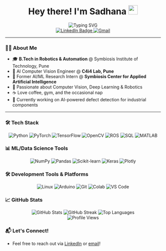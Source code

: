 <div align="center">
  <h1>
    Hey there! I'm Sadhana
    <img src="https://media.giphy.com/media/hvRJCLFzcasrR4ia7z/giphy.gif" width="30px"/>
  </h1>

  <div align="center">
    <img src="https://readme-typing-svg.herokuapp.com?font=Fira+Code&pause=1000&center=true&vCenter=true&width=435&lines=Computer+Vision+%7C+Deep+Learning;Robotics+and+Automation;AI%2FML+Enthusiast+%7C+Pythonista;Open+to+Opportunities+%F0%9F%9A%80" alt="Typing SVG"/>
  </div>

  <div id="badges">
    <a href="https://www.linkedin.com/in/sadhana-sharma-/">
      <img src="https://img.shields.io/badge/LinkedIn-blue?style=for-the-badge&logo=linkedin&logoColor=white" alt="LinkedIn Badge"/>
    </a>
<!--     <a href="https://sadhanasharma26.blogspot.com">
      <img src="https://img.shields.io/badge/Blogger-FF5722?style=for-the-badge&logo=blogger&logoColor=white" alt="Blog"/>
    </a> -->
    <a href="mailto:sadhanasharma0026@gmail.com">
      <img src="https://img.shields.io/badge/Gmail-D14836?style=for-the-badge&logo=gmail&logoColor=white" alt="Gmail"/>
    </a>
  </div>
</div>

---

### 👩‍💻 About Me

- 🎓 **B.Tech in Robotics & Automation** @ Symbiosis Institute of Technology, Pune
- 💼 AI Computer Vision Engineer @ **C4i4 Lab, Pune**
- 🔬 Former AI/ML Research Intern @ **Symbiosis Center for Applied Artificial Intelligence**
- 🤖 Passionate about Computer Vision, Deep Learning & Robotics
- ☕ Love coffee, gym, and the occasional nap
- 🎯 Currently working on AI-powered defect detection for industrial components

---

### 🛠️ Tech Stack

<div align="center">
  <img src="https://img.shields.io/badge/Python-FFD43B?style=for-the-badge&logo=python&logoColor=blue" alt="Python"/>
  <img src="https://img.shields.io/badge/PyTorch-EE4C2C?style=for-the-badge&logo=pytorch&logoColor=white" alt="PyTorch"/>
  <img src="https://img.shields.io/badge/TensorFlow-FF6F00?style=for-the-badge&logo=TensorFlow&logoColor=white" alt="TensorFlow"/>
  <img src="https://img.shields.io/badge/OpenCV-27338e?style=for-the-badge&logo=OpenCV&logoColor=white" alt="OpenCV"/>
  <img src="https://img.shields.io/badge/ROS-22314E?style=for-the-badge&logo=ros&logoColor=white" alt="ROS"/>
  <img src="https://img.shields.io/badge/SQL-4479A1?style=for-the-badge&logo=mysql&logoColor=white" alt="SQL"/>
  <img src="https://img.shields.io/badge/MATLAB-FF452F?style=for-the-badge&logo=math&logoColor=white" alt="MATLAB"/>
</div>

### 📊 ML/Data Science Tools

<div align="center">
  <img src="https://img.shields.io/badge/Numpy-777BB4?style=for-the-badge&logo=numpy&logoColor=white" alt="NumPy"/>
  <img src="https://img.shields.io/badge/Pandas-2C2D72?style=for-the-badge&logo=pandas&logoColor=white" alt="Pandas"/>
  <img src="https://img.shields.io/badge/scikit_learn-F7931E?style=for-the-badge&logo=scikit-learn&logoColor=white" alt="Scikit-learn"/>
  <img src="https://img.shields.io/badge/Keras-D00000?style=for-the-badge&logo=Keras&logoColor=white" alt="Keras"/>
  <img src="https://img.shields.io/badge/Plotly-239120?style=for-the-badge&logo=plotly&logoColor=white" alt="Plotly"/>
</div>

### 🛠️ Development Tools & Platforms

<div align="center">
  <img src="https://img.shields.io/badge/Linux-FCC624?style=for-the-badge&logo=linux&logoColor=black" alt="Linux"/>
  <img src="https://img.shields.io/badge/Arduino-00979D?style=for-the-badge&logo=Arduino&logoColor=white" alt="Arduino"/>
  <img src="https://img.shields.io/badge/Git-F05032?style=for-the-badge&logo=git&logoColor=white" alt="Git"/>
  <img src="https://img.shields.io/badge/Colab-F9AB00?style=for-the-badge&logo=googlecolab&color=525252" alt="Colab"/>
  <img src="https://img.shields.io/badge/VS_Code-007ACC?style=for-the-badge&logo=visual-studio-code&logoColor=white" alt="VS Code"/>
</div>

### 📈 GitHub Stats
<div align="center">
  <img src="https://github-readme-stats.vercel.app/api?username=sadhanasharma26&show_icons=true&theme=dark" alt="GitHub Stats"/>
  
  <img src="https://github-readme-streak-stats.herokuapp.com?user=sadhanasharma26&theme=dark" alt="GitHub Streak"/>
  
  <img src="https://github-readme-stats.vercel.app/api/top-langs/?username=sadhanasharma26&layout=compact&show_icons=true&theme=dark" alt="Top Languages"/>
</div>

<div align="center">
  <img src="https://komarev.com/ghpvc/?username=sadhanasharma26&style=flat-square&color=blue" alt="Profile Views"/>
</div>

### 📬 Let's Connect!
- Feel free to reach out via [LinkedIn](https://www.linkedin.com/in/sadhana-sharma-/) or [email](mailto:sadhanasharma0026@gmail.com)!
